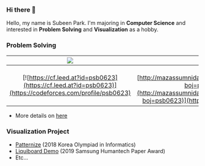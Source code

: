 ### Hi there 👋

Hello, my name is Subeen Park. I'm majoring in **Computer Science** and interested in **Problem Solving** and **Visualization** as a hobby.

### Problem Solving

| [![](http://st.codeforces.com/s/37194/images/codeforces-logo-with-telegram.png)](http://codeforces.com) | [![](https://d2gd6pc034wcta.cloudfront.net/images/logo.png)](https://www.acmicpc.net) |
|:-:|:-:|
| [![https://cf.leed.at?id=psb0623](https://cf.leed.at?id=psb0623)](https://codeforces.com/profile/psb0623) | [![http://mazassumnida.wtf/api/generate_badge?boj=psb0623](http://mazassumnida.wtf/api/generate_badge?boj=psb0623)](https://solved.ac/psb0623) |

- More details on [here](https://github.com/psb0623/Problem-Solving)

### Visualization Project

- [Patternize]() (2018 Korea Olympiad in Informatics)
- [Liquiboard Demo]() (2019 Samsung Humantech Paper Award)
- Etc...
